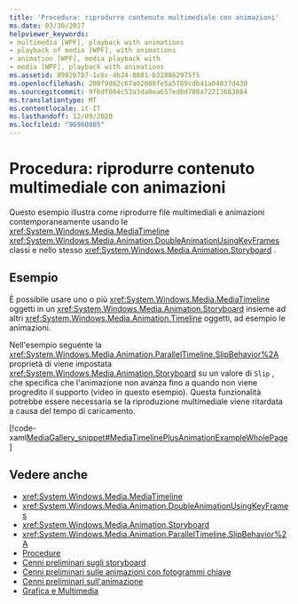 ```yaml
---
title: 'Procedura: riprodurre contenuto multimediale con animazioni'
ms.date: 03/30/2017
helpviewer_keywords:
- multimedia [WPF], playback with animations
- playback of media [WPF], with animations
- animation [WPF], media playback with
- media [WPF], playback with animations
ms.assetid: 8982b7b7-1c6c-4b24-8801-b328862975f5
ms.openlocfilehash: 200f9d62c67a02088fe5a5789cdb41a04837d430
ms.sourcegitcommit: 9f6df084c53a3da0ea657ed0d708a72213683084
ms.translationtype: MT
ms.contentlocale: it-IT
ms.lasthandoff: 12/09/2020
ms.locfileid: "96960805"
---
```

# <a name="how-to-play-media-with-animations"></a>Procedura: riprodurre contenuto multimediale con animazioni
Questo esempio illustra come riprodurre file multimediali e animazioni contemporaneamente usando le <xref:System.Windows.Media.MediaTimeline> <xref:System.Windows.Media.Animation.DoubleAnimationUsingKeyFrames> classi e nello stesso <xref:System.Windows.Media.Animation.Storyboard> .  
  
## <a name="example"></a>Esempio  
 È possibile usare uno o più <xref:System.Windows.Media.MediaTimeline> oggetti in un <xref:System.Windows.Media.Animation.Storyboard> insieme ad altri <xref:System.Windows.Media.Animation.Timeline> oggetti, ad esempio le animazioni.  
  
 Nell'esempio seguente la <xref:System.Windows.Media.Animation.ParallelTimeline.SlipBehavior%2A> proprietà di viene impostata <xref:System.Windows.Media.Animation.Storyboard> su un valore di `Slip` , che specifica che l'animazione non avanza fino a quando non viene progredito il supporto (video in questo esempio). Questa funzionalità potrebbe essere necessaria se la riproduzione multimediale viene ritardata a causa del tempo di caricamento.  
  
 [!code-xaml[MediaGallery_snippet#MediaTimelinePlusAnimationExampleWholePage](~/samples/snippets/csharp/VS_Snippets_Wpf/MediaGallery_snippet/CSharp/MediaTimelinePlusAnimationExample.xaml#mediatimelineplusanimationexamplewholepage)]  
  
## <a name="see-also"></a>Vedere anche

- <xref:System.Windows.Media.MediaTimeline>
- <xref:System.Windows.Media.Animation.DoubleAnimationUsingKeyFrames>
- <xref:System.Windows.Media.Animation.Storyboard>
- <xref:System.Windows.Media.Animation.ParallelTimeline.SlipBehavior%2A>
- [Procedure](audio-and-video-how-to-topics.md)
- [Cenni preliminari sugli storyboard](storyboards-overview.md)
- [Cenni preliminari sulle animazioni con fotogrammi chiave](key-frame-animations-overview.md)
- [Cenni preliminari sull'animazione](animation-overview.md)
- [Grafica e Multimedia](index.md)
